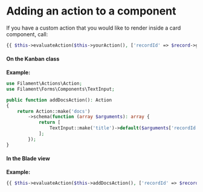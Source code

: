 # Adding an action to a component
If you have a custom action that you would like to render inside a card component, call:
```php
{{ $this->evaluateAction($this->yourAction(), ['recordId' => $record->getKey()]) }}
```

#### On the Kanban class
**Example:**
```php
use Filament\Actions\Action;
use Filament\Forms\Components\TextInput;

public function addDocsAction(): Action
{
    return Action::make('docs')
        ->schema(function (array $arguments): array {
            return [
                TextInput::make('title')->default($arguments['recordId']),
            ];
        });
}
```

#### In the Blade view
**Example:**
```php
{{ $this->evaluateAction($this->addDocsAction(), ['recordId' => $record->getKey()]) }}
```